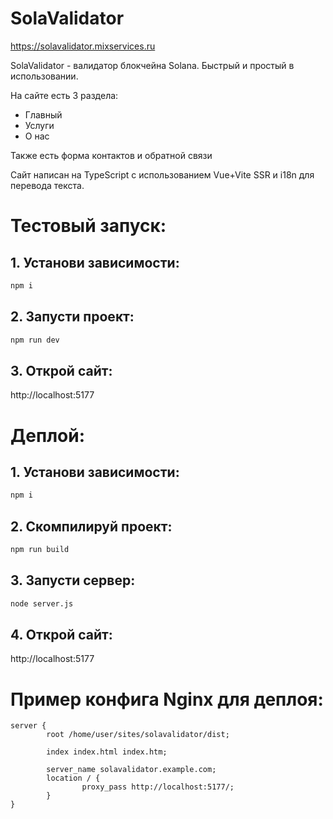 # SolaValidator

https://solavalidator.mixservices.ru

SolaValidator - валидатор блокчейна Solana. Быстрый и простый в использовании.

На сайте есть 3 раздела: 
- Главный
- Услуги
- О нас 

Также есть форма контактов и обратной связи

Сайт написан на TypeScript с использованием Vue+Vite SSR и i18n для перевода текста.

# Тестовый запуск:

## 1. Установи зависимости:

```bash
npm i
```

## 2. Запусти проект:

```bash
npm run dev
```

## 3. Открой сайт:

http://localhost:5177

# Деплой:

## 1. Установи зависимости:

```bash
npm i
```

## 2. Скомпилируй проект:

```bash
npm run build
```

## 3. Запусти сервер:

```bash
node server.js
```

## 4. Открой сайт:

http://localhost:5177

# Пример конфига Nginx для деплоя:

```nginx
server {
        root /home/user/sites/solavalidator/dist;

        index index.html index.htm;

        server_name solavalidator.example.com;
        location / {
                proxy_pass http://localhost:5177/;
        }
}
```
